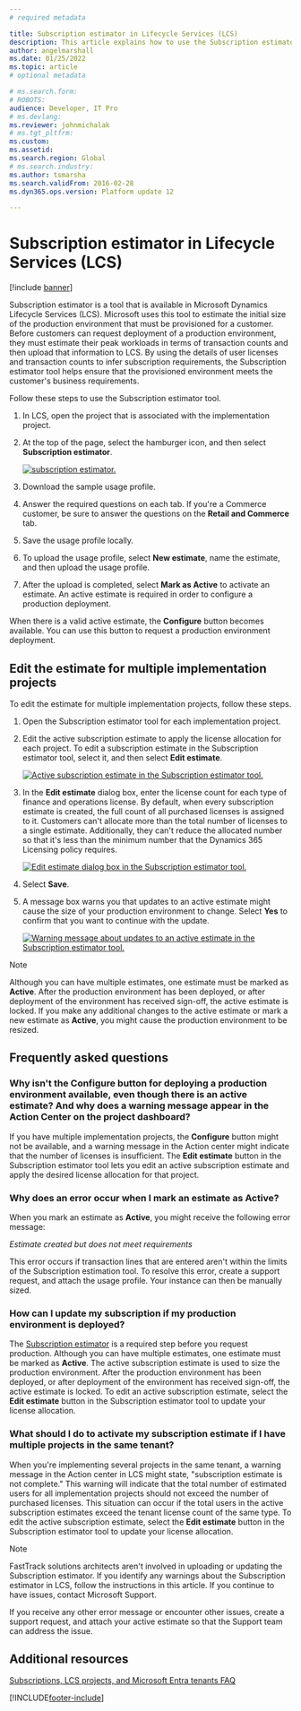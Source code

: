 ```yaml
---
# required metadata

title: Subscription estimator in Lifecycle Services (LCS)
description: This article explains how to use the Subscription estimator tool that is available in Lifecycle Services (LCS).
author: angelmarshall
ms.date: 01/25/2022
ms.topic: article
# optional metadata

# ms.search.form: 
# ROBOTS: 
audience: Developer, IT Pro
# ms.devlang: 
ms.reviewer: johnmichalak
# ms.tgt_pltfrm: 
ms.custom: 
ms.assetid: 
ms.search.region: Global
# ms.search.industry: 
ms.author: tsmarsha
ms.search.validFrom: 2016-02-28
ms.dyn365.ops.version: Platform update 12

---
```

# Subscription estimator in Lifecycle Services (LCS)

[!include [banner](../includes/banner.md)]

Subscription estimator is a tool that is available in Microsoft Dynamics Lifecycle Services (LCS). Microsoft uses this tool to estimate the initial size of the production environment that must be provisioned for a customer. Before customers can request deployment of a production environment, they must estimate their peak workloads in terms of transaction counts and then upload that information to LCS. By using the details of user licenses and transaction counts to infer subscription requirements, the Subscription estimator tool helps ensure that the provisioned environment meets the customer's business requirements.

Follow these steps to use the Subscription estimator tool.

1. In LCS, open the project that is associated with the implementation project.
2. At the top of the page, select the hamburger icon, and then select **Subscription estimator**.

    [![subscription estimator.](./media/subscription_estimator_01.png)](./media/subscription_estimator_01.png)

3. Download the sample usage profile.
4. Answer the required questions on each tab. If you're a Commerce customer, be sure to answer the questions on the **Retail and Commerce** tab.
5. Save the usage profile locally.
6. To upload the usage profile, select **New estimate**, name the estimate, and then upload the usage profile.
7. After the upload is completed, select **Mark as Active** to activate an estimate. An active estimate is required in order to configure a production deployment.

When there is a valid active estimate, the **Configure** button becomes available. You can use this button to request a production environment deployment.

## Edit the estimate for multiple implementation projects

To edit the estimate for multiple implementation projects, follow these steps.

1. Open the Subscription estimator tool for each implementation project.
2. Edit the active subscription estimate to apply the license allocation for each project. To edit a subscription estimate in the Subscription estimator tool, select it, and then select **Edit estimate**.

    [![Active subscription estimate in the Subscription estimator tool.](./media/SubscriptionEstimatorWithEdit.jpg)](./media/SubscriptionEstimatorWithEdit.jpg)

3. In the **Edit estimate** dialog box, enter the license count for each type of finance and operations license. By default, when every subscription estimate is created, the full count of all purchased licenses is assigned to it. Customers can't allocate more than the total number of licenses to a single estimate. Additionally, they can't reduce the allocated number so that it's less than the minimum number that the Dynamics 365 Licensing policy requires.

    [![Edit estimate dialog box in the Subscription estimator tool.](./media/SubscriptionEstimatorEditDialog.jpg)](./media/SubscriptionEstimatorEditDialog.jpg)

4. Select **Save**.
5. A message box warns you that updates to an active estimate might cause the size of your production environment to change. Select **Yes** to confirm that you want to continue with the update.

    [![Warning message about updates to an active estimate in the Subscription estimator tool.](./media/SubscriptionEstimatorEditDialogWarning.jpg)](./media/SubscriptionEstimatorEditDialogWarning.jpg)

> [!NOTE]
> Although you can have multiple estimates, one estimate must be marked as **Active**. After the production environment has been deployed, or after deployment of the environment has received sign-off, the active estimate is locked. If you make any additional changes to the active estimate or mark a new estimate as **Active**, you might cause the production environment to be resized.

## Frequently asked questions

### Why isn't the Configure button for deploying a production environment available, even though there is an active estimate? And why does a warning message appear in the Action Center on the project dashboard?

If you have multiple implementation projects, the **Configure** button might not be available, and a warning message in the Action center might indicate that the number of licenses is insufficient. The **Edit estimate** button in the Subscription estimator tool lets you edit an active subscription estimate and apply the desired license allocation for that project.

### Why does an error occur when I mark an estimate as Active?

When you mark an estimate as **Active**, you might receive the following error message:

*Estimate created but does not meet requirements*

This error occurs if transaction lines that are entered aren't within the limits of the Subscription estimation tool. To resolve this error, create a support request, and attach the usage profile. Your instance can then be manually sized.

### How can I update my subscription if my production environment is deployed?

The [Subscription estimator](subscription-estimator.md) is a required step before you request production. Although you can have multiple estimates, one estimate must be marked as **Active**. The active subscription estimate is used to size the production environment. After the production environment has been deployed, or after deployment of the environment has received sign-off, the active estimate is locked. To edit an active subscription estimate, select the **Edit estimate** button in the Subscription estimator tool to update your license allocation.

### What should I do to activate my subscription estimate if I have multiple projects in the same tenant?

When you're implementing several projects in the same tenant, a warning message in the Action center in LCS might state, "subscription estimate is not complete." This warning will indicate that the total number of estimated users for all implementation projects should not exceed the number of purchased licenses. This situation can occur if the total users in the active subscription estimates exceed the tenant license count of the same type. To edit the active subscription estimate, select the **Edit estimate** button in the Subscription estimator tool to update your license allocation.

> [!NOTE]
> FastTrack solutions architects aren't involved in uploading or updating the Subscription estimator. If you identify any warnings about the Subscription estimator in LCS, follow the instructions in this article. If you continue to have issues, contact Microsoft Support.

If you receive any other error message or encounter other issues, create a support request, and attach your active estimate so that the Support team can address the issue.

## Additional resources

[Subscriptions, LCS projects, and Microsoft Entra tenants FAQ](../../fin-ops/get-started/subscription-overview.md)

[!INCLUDE[footer-include](../../../includes/footer-banner.md)]